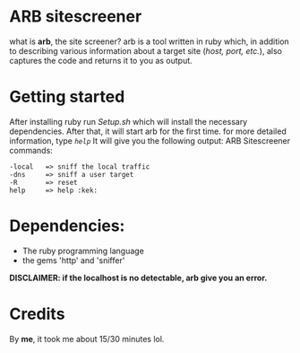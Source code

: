 # ARB sitescreener
what is **arb**, the site screener?
arb is a tool written in ruby ​​which, in addition to describing various information about a target site (_host, port, etc._), also captures the code and returns it to you as output.

# Getting started

After installing ruby ​​run _Setup.sh_ which will install the necessary dependencies. After that, it will start arb for the first time. for more detailed information, type _`help`_
It will give you the following output:
ARB Sitescreener commands:

```
-local   => sniff the local traffic
-dns     => sniff a user target
-R       => reset
help     => help :kek:
```

# Dependencies:

- The ruby programming language
- the gems 'http' and 'sniffer'

**DISCLAIMER: if the localhost is no detectable, arb give you an error.**

# Credits
By **me**, it took me about 15/30 minutes lol.
